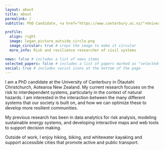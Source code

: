 ```yaml
---
layout: about
title: about
permalink: /
subtitle: PhD Candidate, <a href="https://www.canterbury.ac.nz/">University of Canterbury</a>

profile:
  align: right
  image: logan_picture_outside_circle.png
  image_circular: true # crops the image to make it circular
  more_info: Risk and resilience researcher of civil systems

news: false # includes a list of news items
selected_papers: false # includes a list of papers marked as "selected={true}"
social: true # includes social icons at the bottom of the page
---
```


I am a PhD candidate at the University of Canterbury in Ōtautahi Christchurch, Aotearoa New Zealand. My current research focuses on the risk to interdependent systems, particularly in the context of natural hazards. I am interested in the interaction between the many different systems that our society is built on, and how we can optimize these to develop more resilient communities.

My previous research has been in data analytics for risk analysis, modeling sustainable energy systems, and developing interactive maps and web tools to support decision making.

Outside of work, I enjoy hiking, biking, and whitewater kayaking and support accessible cities that promote active and public transport.

<!-- Write your biography here. Tell the world about yourself. Link to your favorite [subreddit](http://reddit.com). You can put a picture in, too. The code is already in, just name your picture `prof_pic.jpg` and put it in the `img/` folder.

Put your address / P.O. box / other info right below your picture. You can also disable any of these elements by editing `profile` property of the YAML header of your `_pages/about.md`. Edit `_bibliography/papers.bib` and Jekyll will render your [publications page](/al-folio/publications/) automatically.

Link to your social media connections, too. This theme is set up to use [Font Awesome icons](https://fontawesome.com/) and [Academicons](https://jpswalsh.github.io/academicons/), like the ones below. Add your Facebook, Twitter, LinkedIn, Google Scholar, or just disable all of them. -->
